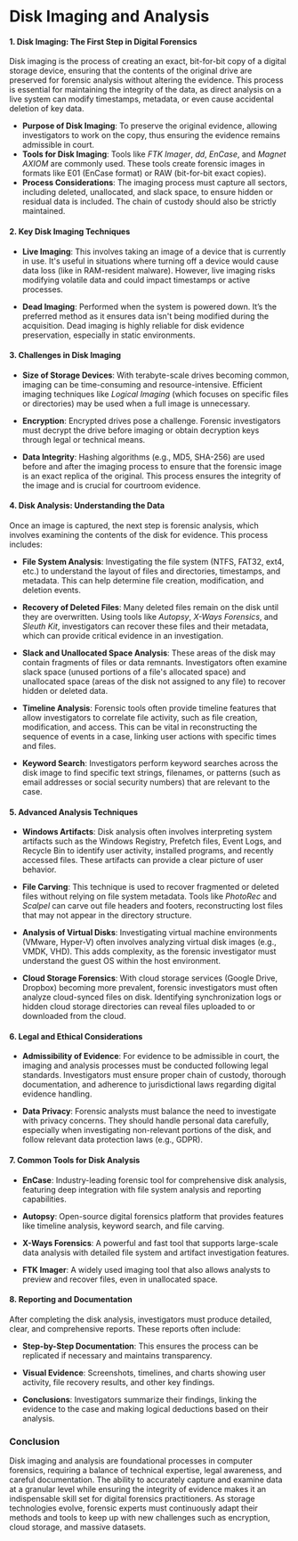# Disk Imaging and Analysis

#### 1. **Disk Imaging: The First Step in Digital Forensics**

Disk imaging is the process of creating an exact, bit-for-bit copy of a digital storage device, ensuring that the contents of the original drive are preserved for forensic analysis without altering the evidence. This process is essential for maintaining the integrity of the data, as direct analysis on a live system can modify timestamps, metadata, or even cause accidental deletion of key data.

- **Purpose of Disk Imaging**: To preserve the original evidence, allowing investigators to work on the copy, thus ensuring the evidence remains admissible in court.
- **Tools for Disk Imaging**: Tools like *FTK Imager*, *dd*, *EnCase*, and *Magnet AXIOM* are commonly used. These tools create forensic images in formats like E01 (EnCase format) or RAW (bit-for-bit exact copies).
- **Process Considerations**: The imaging process must capture all sectors, including deleted, unallocated, and slack space, to ensure hidden or residual data is included. The chain of custody should also be strictly maintained.

#### 2. **Key Disk Imaging Techniques**

- **Live Imaging**: This involves taking an image of a device that is currently in use. It's useful in situations where turning off a device would cause data loss (like in RAM-resident malware). However, live imaging risks modifying volatile data and could impact timestamps or active processes.
  
- **Dead Imaging**: Performed when the system is powered down. It’s the preferred method as it ensures data isn't being modified during the acquisition. Dead imaging is highly reliable for disk evidence preservation, especially in static environments.

#### 3. **Challenges in Disk Imaging**
   
- **Size of Storage Devices**: With terabyte-scale drives becoming common, imaging can be time-consuming and resource-intensive. Efficient imaging techniques like *Logical Imaging* (which focuses on specific files or directories) may be used when a full image is unnecessary.
  
- **Encryption**: Encrypted drives pose a challenge. Forensic investigators must decrypt the drive before imaging or obtain decryption keys through legal or technical means.
  
- **Data Integrity**: Hashing algorithms (e.g., MD5, SHA-256) are used before and after the imaging process to ensure that the forensic image is an exact replica of the original. This process ensures the integrity of the image and is crucial for courtroom evidence.

#### 4. **Disk Analysis: Understanding the Data**

Once an image is captured, the next step is forensic analysis, which involves examining the contents of the disk for evidence. This process includes:

- **File System Analysis**: Investigating the file system (NTFS, FAT32, ext4, etc.) to understand the layout of files and directories, timestamps, and metadata. This can help determine file creation, modification, and deletion events.
  
- **Recovery of Deleted Files**: Many deleted files remain on the disk until they are overwritten. Using tools like *Autopsy*, *X-Ways Forensics*, and *Sleuth Kit*, investigators can recover these files and their metadata, which can provide critical evidence in an investigation.
  
- **Slack and Unallocated Space Analysis**: These areas of the disk may contain fragments of files or data remnants. Investigators often examine slack space (unused portions of a file's allocated space) and unallocated space (areas of the disk not assigned to any file) to recover hidden or deleted data.
  
- **Timeline Analysis**: Forensic tools often provide timeline features that allow investigators to correlate file activity, such as file creation, modification, and access. This can be vital in reconstructing the sequence of events in a case, linking user actions with specific times and files.
  
- **Keyword Search**: Investigators perform keyword searches across the disk image to find specific text strings, filenames, or patterns (such as email addresses or social security numbers) that are relevant to the case.

#### 5. **Advanced Analysis Techniques**

- **Windows Artifacts**: Disk analysis often involves interpreting system artifacts such as the Windows Registry, Prefetch files, Event Logs, and Recycle Bin to identify user activity, installed programs, and recently accessed files. These artifacts can provide a clear picture of user behavior.
  
- **File Carving**: This technique is used to recover fragmented or deleted files without relying on file system metadata. Tools like *PhotoRec* and *Scalpel* can carve out file headers and footers, reconstructing lost files that may not appear in the directory structure.

- **Analysis of Virtual Disks**: Investigating virtual machine environments (VMware, Hyper-V) often involves analyzing virtual disk images (e.g., VMDK, VHD). This adds complexity, as the forensic investigator must understand the guest OS within the host environment.
  
- **Cloud Storage Forensics**: With cloud storage services (Google Drive, Dropbox) becoming more prevalent, forensic investigators must often analyze cloud-synced files on disk. Identifying synchronization logs or hidden cloud storage directories can reveal files uploaded to or downloaded from the cloud.

#### 6. **Legal and Ethical Considerations**

- **Admissibility of Evidence**: For evidence to be admissible in court, the imaging and analysis processes must be conducted following legal standards. Investigators must ensure proper chain of custody, thorough documentation, and adherence to jurisdictional laws regarding digital evidence handling.
  
- **Data Privacy**: Forensic analysts must balance the need to investigate with privacy concerns. They should handle personal data carefully, especially when investigating non-relevant portions of the disk, and follow relevant data protection laws (e.g., GDPR).

#### 7. **Common Tools for Disk Analysis**

- **EnCase**: Industry-leading forensic tool for comprehensive disk analysis, featuring deep integration with file system analysis and reporting capabilities.
  
- **Autopsy**: Open-source digital forensics platform that provides features like timeline analysis, keyword search, and file carving.

- **X-Ways Forensics**: A powerful and fast tool that supports large-scale data analysis with detailed file system and artifact investigation features.

- **FTK Imager**: A widely used imaging tool that also allows analysts to preview and recover files, even in unallocated space.

#### 8. **Reporting and Documentation**

After completing the disk analysis, investigators must produce detailed, clear, and comprehensive reports. These reports often include:

- **Step-by-Step Documentation**: This ensures the process can be replicated if necessary and maintains transparency.
  
- **Visual Evidence**: Screenshots, timelines, and charts showing user activity, file recovery results, and other key findings.

- **Conclusions**: Investigators summarize their findings, linking the evidence to the case and making logical deductions based on their analysis.

### Conclusion

Disk imaging and analysis are foundational processes in computer forensics, requiring a balance of technical expertise, legal awareness, and careful documentation. The ability to accurately capture and examine data at a granular level while ensuring the integrity of evidence makes it an indispensable skill set for digital forensics practitioners. As storage technologies evolve, forensic experts must continuously adapt their methods and tools to keep up with new challenges such as encryption, cloud storage, and massive datasets.